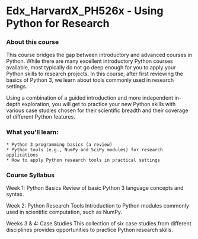 # Edx_HarvardX_PH526x - Using Python for Research

### About this course

This course bridges the gap between introductory and advanced courses in Python. While there are many excellent introductory Python courses available, most typically do not go deep enough for you to apply your Python skills to research projects. In this course, after first reviewing the basics of Python 3, we learn about tools commonly used in research settings.

Using a combination of a guided introduction and more independent in-depth exploration, you will get to practice your new Python skills with various case studies chosen for their scientific breadth and their coverage of different Python features.

### What you'll learn:

    * Python 3 programming basics (a review)
    * Python tools (e.g., NumPy and SciPy modules) for research applications
    * How to apply Python research tools in practical settings

### Course Syllabus

Week 1: Python Basics
Review of basic Python 3 language concepts and syntax.

Week 2: Python Research Tools
Introduction to Python modules commonly used in scientific computation, such as NumPy.

Weeks 3 & 4: Case Studies
This collection of six case studies from different disciplines provides opportunities to practice Python research skills.
